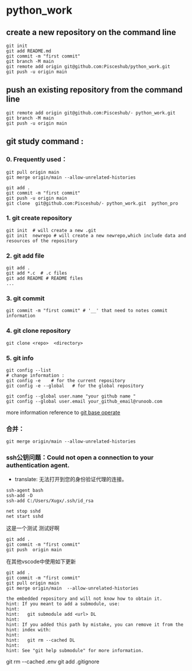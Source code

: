 # python_work
## create a new repository on the command line   
```
git init
git add README.md 
git commit -m "first commit"  
git branch -M main  
git remote add origin git@github.com:Pisceshub/python_work.git 
git push -u origin main  
```

## push an existing repository from the command line   



```
git remote add origin git@github.com:Pisceshub/- python_work.git  
git branch -M main  
git push -u origin main  
```

## git study command :


### 0. Frequently used：
```
git pull origin main
git merge origin/main --allow-unrelated-histories

git add .
git commit -m "first commit"
git push -u origin main 
git clone  git@github.com:Pisceshub/- python_work.git  python_pro 
```


### 1. git create repository
```
git init  # will create a new .git
git init  newrepo # will create a new newrepo,which include data and resources of the repository
```
### 2. git add file
``` 
git add .
git add *.c  # .c files
git add README # README files
...
```

### 3. git commit 
```
git commit -m "first commit" # '__' that need to notes commit information

```

### 4. git clone repository
```dotnetcli
git clone <repo>  <directory> 
```
### 5. git info
```
git config --list 
# change information :
git config -e    # for the current repository
git config -e --global   # for the global repository

git config --global user.name "your github name "
git config --global user.email your_github_email@runoob.com
```

more information reference to [git base operate](https://www.runoob.com/git/git-basic-operations.html)

###  合并：
```
git merge origin/main --allow-unrelated-histories

```

### ssh公钥问题：Could not open a connection to your authentication agent.
- translate: 无法打开到您的身份验证代理的连接。

```
ssh-agent bash
ssh-add -D
ssh-add C:/Users/Xugx/.ssh/id_rsa

net stop sshd
net start sshd 
```

这是一个测试
测试好啊
```
git add .
git commit -m "first commit"
git push  origin main
```
 
在其他vscode中使用如下更新

```
git add .
git commit -m "first commit"
git pull origin main
git merge origin/main  --allow-unrelated-histories
```

```
the embedded repository and will not know how to obtain it.        
hint: If you meant to add a submodule, use:
hint: 
hint:   git submodule add <url> DL
hint: 
hint: If you added this path by mistake, you can remove it from the      
hint: index with:
hint: 
hint:   git rm --cached DL
hint: 
hint: See "git help submodule" for more information.
```

git rm --cached .env
git add .gitignore